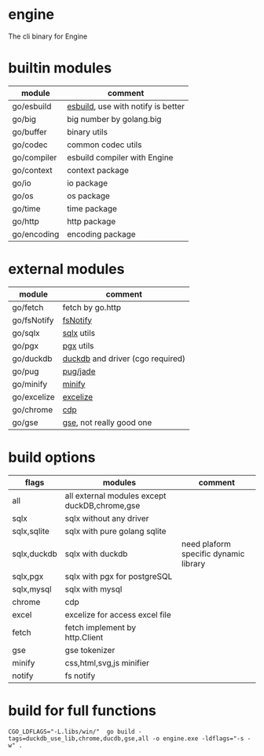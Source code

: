# engine

The cli binary for Engine

# builtin modules

| module      | comment                                                                |
|-------------|------------------------------------------------------------------------|
| go/esbuild  | [esbuild](https://github.com/evanw/esbuild), use with notify is better |
| go/big      | big number by golang.big                                               |
| go/buffer   | binary utils                                                           |
| go/codec    | common codec utils                                                     |
| go/compiler | esbuild compiler with Engine                                           |
| go/context  | context package                                                        |
| go/io       | io package                                                             |
| go/os       | os package                                                             |
| go/time     | time package                                                           |
| go/http     | http package                                                           |
| go/encoding | encoding package                                                       |

# external modules

| module      | comment                                                                     |
|-------------|-----------------------------------------------------------------------------|
| go/fetch    | fetch by go.http                                                            |
| go/fsNotify | [fsNotify](https://github.com/fsnotify/fsnotify)                            |
| go/sqlx     | [sqlx](https://github.com/jmoiron/sqlx) utils                               |
| go/pgx      | [pgx](https://github.com/jackc/pgx/v5) utils                                |
| go/duckdb   | [duckdb](https://github.com/marcboeker/go-duckdb) and driver (cgo required) |
| go/pug      | [pug/jade](https://github.com/Joker/jade)                                   |
| go/minify   | [minify](https://github.com/tdewolff/minify/v2)                             |
| go/excelize | [excelize](https://github.com/xuri/excelize/v2)                             |
| go/chrome   | [cdp](https://github.com/chromedp/chromedp)                                 |
| go/gse      | [gse](https://github.com/go-ego/gse), not really good one                   |

# build options

| flags       | modules                                       | comment                               |
|-------------|-----------------------------------------------|---------------------------------------|
| all         | all external modules except duckDB,chrome,gse ||
| sqlx        | sqlx without any driver                       ||
| sqlx,sqlite | sqlx with pure golang sqlite                  ||
| sqlx,duckdb | sqlx with duckdb                              | need plaform specific dynamic library |
| sqlx,pgx    | sqlx with pgx for postgreSQL                  |                                       |
| sqlx,mysql  | sqlx with mysql                               |                                       |
| chrome      | cdp                                           |                                       |
| excel       | excelize for access excel file                |                                       |
| fetch       | fetch implement by http.Client                |                                       |
| gse         | gse tokenizer                                 |                                       |
| minify      | css,html,svg,js minifier                      |                                       |
| notify      | fs notify                                     |                                       |

# build for full functions
```shell
CGO_LDFLAGS="-L.libs/win/"  go build -tags=duckdb_use_lib,chrome,ducdb,gse,all -o engine.exe -ldflags="-s -w" .
```